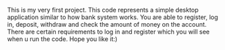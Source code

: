 This is my very first project. This code represents a simple desktop application similar to how bank system works. 
You are able to register, log in, deposit, withdraw and check the amount of money on the account.
There are certain requirements to log in and register which you will see when u run the code.
Hope you like it:)
